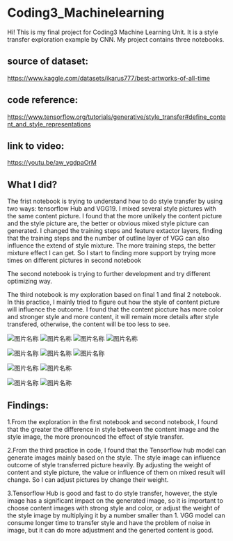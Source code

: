 # Coding3_Machinelearning

Hi! This is my final project for Coding3 Machine Learning Unit. It is a style transfer exploration example by CNN. My project contains three notebooks. 

## source of dataset:
https://www.kaggle.com/datasets/ikarus777/best-artworks-of-all-time
## code reference:
https://www.tensorflow.org/tutorials/generative/style_transfer#define_content_and_style_representations

## link to video:
https://youtu.be/aw_ygdpaOrM

## What I did?
The frist notebook is trying to understand how to do style transfer by using two ways: tensorflow Hub and VGG19. I mixed several style pictures with the same content picture. I found that the more unlikely the content picture and the style picture are, the better or obvious mixed style picture can generated. I changed the training steps and feature extactor layers, finding that the training steps and the number of outline layer of VGG can also influence the extend of style mixture. The more training steps, the better mixture effect I can get. So I start to finding more support by trying more times on different pictures in second notebook

The second notebook is trying to further development and try different optimizing way. 

The third notebook is my exploration based on final 1 and final 2 notebook. In this practice, I mainly tried to figure out how the style of content picture will influence the outcome. I found that the content piccture has more color and stronger style and more content, it will remain more details after style transfered, otherwise, the content will be too less to see.

![图片名称](https://raw.githubusercontent.com/ZIqinGX/Coding3_Machinelearning/main/coverpics/jupyter1.png) 
![图片名称](https://raw.githubusercontent.com/ZIqinGX/Coding3_Machinelearning/main/coverpics/jupyter2.png) 
![图片名称](https://raw.githubusercontent.com/ZIqinGX/Coding3_Machinelearning/main/coverpics/jupyter3.png) 
![图片名称](https://raw.githubusercontent.com/ZIqinGX/Coding3_Machinelearning/main/coverpics/jupyter4.png) 

![图片名称](https://raw.githubusercontent.com/ZIqinGX/Coding3_Machinelearning/main/coverpics/3.png) 
![图片名称](https://raw.githubusercontent.com/ZIqinGX/Coding3_Machinelearning/main/coverpics/3.1.png) 
![图片名称](https://raw.githubusercontent.com/ZIqinGX/Coding3_Machinelearning/main/coverpics/3.2.png) 



![图片名称](https://raw.githubusercontent.com/ZIqinGX/Coding3_Machinelearning/main/coverpics/4.1.png) 
![图片名称](https://raw.githubusercontent.com/ZIqinGX/Coding3_Machinelearning/main/coverpics/4.2.png) 


![图片名称](https://raw.githubusercontent.com/ZIqinGX/Coding3_Machinelearning/main/coverpics/4.3.png) 
![图片名称](https://raw.githubusercontent.com/ZIqinGX/Coding3_Machinelearning/main/coverpics/29cbeb9e01850f75dc22c7e9c5f2159.png) 


## Findings:
1.From the exploration in the first notebook and second notebook, I found that the greater the difference in style between the content image and the style image, the more pronounced the effect of style transfer.

2.From the third practice in code, I found that the Tensorflow hub model can generate images mainly based on the style. The style image can influence outcome of style transferred picture heavily. By adjusting the weight of content and style picture, the value or influence of them on mixed result will change. So I can adjust pictures by change their weight.

3.Tensorflow Hub is good and fast to do style transfer, however, the style image has a significant impact on the generated image, so it is important to choose content images with strong style and color, or adjust the weight of the style image by multiplying it by a number smaller than 1. VGG model can consume longer time to transfer style and have the problem of noise in image, but it can do more adjustment and the generted content is good.
